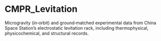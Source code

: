 # CMPR_Levitation
Microgravity (in‑orbit) and ground‑matched experimental data from China Space Station’s electrostatic levitation rack, including thermophysical, physicochemical, and structural records.
